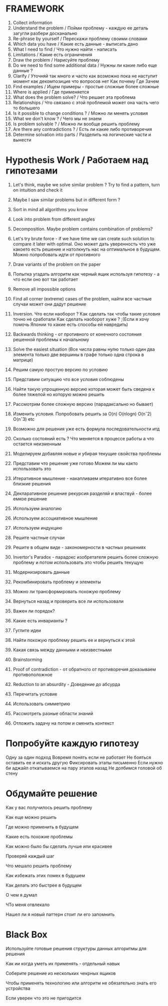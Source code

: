 # FRAMEWORK

1. Collect information
2. Understand the problem / Пойми проблему - каждую ее деталь загугли разбери досканально
3. Re-phrase by yourself / Перескажи проблему своими словами
4. Which data you have / Какие есть данные - выписать дано
5. What I need to find / Что нужно найти - написать
6. Limitations / Какие есть ограничения
7. Draw the problem / Нарисуйте проблему
8. Do we need to find some additional data / Нужны ли какие либо еще данные ?
9. Clarify / Уточняй так много и часто как возможно пока не наступит момент как декомпозиция что вопросов нет Как почему Где Зачем
10. Find examples / Ищем примеры - простые сложные более сложные
11. Where is applied / Где применяется
12. What does the problem solve? / Что решает эта проблема
13. Relationships / Что связано с этой проблемой может она часть чего то большего
14. Is it possible to change conditions ? / Можно ли менять условия
15. What we don't know ? / Чего мы не знаем
16. Is problem solvable ? / Можно ли вообще решить проблему
17. Are there any contradictions ? / Есть ли какие либо противоречия
18. Determine solvation into parts / Разделить на логические части и вынести

# Hypothesis Work / Работаем над гипотезами

1. Let's think, maybe we solve similar problem ? Try to find a pattern, turn on intuition
   and check it

2. Maybe I saw similar problems but in different form ?

3. Sort in mind all algorithms you know

4. Look into problem from different angles

5. Decomposition. Maybe problem contains combination of problems?

6. Let's try brute force - if we have time we can create such solution
   to compare it later with optimal. Оно может дать уверенность что уже какоето есть решение и натолкнуть нас на оптимальное в будущем. Можно попробовать идти от противного

7. Draw variants of the problem on the paper

8. Попытка угадать алгоритм как черный ящик используя гипотезу - а что если оно вот так работает

9. Remove all impossible options

10. Find all corner (extreme) cases of the problem, найти все частные случаи может они дадут решение

11. Inversion. Что если наоборот ? Как сделать так чтобы такие условия точно не сработали
    Как сделать наоборот хуже ? ;(Если я хочу помочь Японии то какие есть способы ей навредить)

12. Backwards thinking - от противного от конечного состояния решенной проблемы к начальному

13. Solve the easiest situation (Все числа равны нулю только один два элемента только две вершины в графе только одна строка в матрице)

14. Решим самую простую версию по условию

15. Представим ситуацию что все условия соблюдены

16. Найти такую упрощенную версию которая может быть сведена к более тяжелой но которую можно решить

17. Рассмотрим более сложную версию (парадаксально но бывает)

18. Изменить условия. Попробовать решить за O(n) O(nlogn) O(nˆ2) O(nˆ3) etc

19. Возможно для решения уже есть формула последовательности итд

20. Сколько состояний есть ? Что меняется в процессе работы а что остается неизменным

21. Моделируем добавляя новые и убирая текущие свойства проблемы

22. Представим что решение уже готово Можем ли мы както использовать это

23. Итеративное мышление - накапливаем итеративно все более близкие решения

24. Декларативное решение рекурсия разделяй и властвуй - более емкое решение

25. Используем аналогию

26. Используем ассоциативное мышление

27. Используем индукцию

28. Решите частные случаи

29. Решите в общем виде - закономерности в частных решениях

30. Invertor's Paradox - парадокс изобретателя решить более сложную проблему и потом использовать это чтобы решить текущую

31. Модернизировать данные

32. Рекомбинировать проблему и элементы

33. Можно ли трансформировать похожую проблему

34. Вернуться назад и проверить все ли использовали

35. Важен ли порядок?

36. Какие есть инварианты ?

37. Гуглите идеи

38. Найти похожую проблему решить ее и вернуться к этой

39. Какая связь между данными и неизвестными

40. Brainstorming

41. Proof of contradiction - от обратного от противоречия доказываем противоположное

42. Reduction to an absurdity - Доведение до абсурда

43. Перечитать условие

44. Использовать симметрию

45. Рассмотреть разные области знаний

46. Отложить задачу на потом и сменить контекст

# Попробуйте каждую гипотезу

Одну за один подход
Вовремя понять если не работает
Не бояться оставить ее и искать другую
Фиксировать этапы письменно
Если нужно би аджайл откатываемся на пару этапов назад
Не долбимся головой об стену

# Обдумайте решение

Как у вас получилось решить проблему

Как еще можно решить

Где можно применить в будущем

Какие есть похожие проблемы

Как можно было бы сделать лучше или красивее

Проверяй каждый шаг

Что мешало решить проблему

Как избежать этих помех в будушем

Как делать это быстрее в будущем

О чем я думал

ЧТо меня отвлекало

Нашел ли я новый паттерн стоит ли его запомнить

# Black Box

Используйте готовые решения структуры данных алгоритмы для решения

Как ии когда уметь их применять - отдельный навык

Соберите решение из нескольких чекрных ящиков

Чтобы применять технологию или алгоритм не обязательно знать его устройства

Если уверен что это не пригодится
